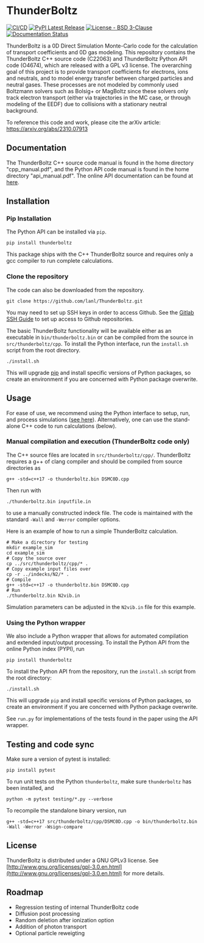 
# ThunderBoltz

[![CI/CD](https://github.com/lanl/ThunderBoltz/actions/workflows/ci-cd.yml/badge.svg)](https://github.com/lanl/ThunderBoltz/actions/workflows/ci-cd.yml)
[![PyPI Latest Release](https://img.shields.io/pypi/v/thunderboltz.svg)](https://pypi.org/project/thunderboltz/)
[![License - BSD 3-Clause](https://img.shields.io/pypi/l/thunderboltz.svg)](https://github.com/lanl/ThunderBoltz/blob/main/LICENSE)
[![Documentation Status](https://readthedocs.org/projects/thunderboltz/badge/?version=latest)](https://thunderboltz.readthedocs.io/en/latest/?badge=latest)


ThunderBoltz is a 0D Direct Simulation Monte-Carlo code for the calculation of transport
coefficients and 0D gas modeling. This repository contains the ThunderBoltz C++ source code (C22063)
and ThunderBoltz Python API code (O4674), which are released with a GPL v3 license. 
The overarching goal of this project is to provide
transport coefficients for electrons, ions and neutrals, and to model energy transfer
between charged particles and neutral gases. These processes are not modeled by
commonly used Boltzmann solvers such as Bolsig+ or MagBoltz since these solvers only
track electron transport (either via trajectories in the MC case, or through modeling
of the EEDF) due to collisions with a stationary neutral background.

To reference this code and work, please cite the arXiv article:
https://arxiv.org/abs/2310.07913

## Documentation 
The ThunderBoltz C++ source code manual is found in the home directory
"cpp_manual.pdf", and the Python API code manual is found in the home directory
"api_manual.pdf". The online API documentation can be found at
[here](https://thunderboltz.readthedocs.io).

## Installation

### Pip Installation
The Python API can be installed via `pip`.
```
pip install thunderboltz
```
This package ships with the C++ ThunderBoltz source and requires only a gcc compiler
to run complete calculations.

### Clone the repository

The code can also be downloaded from the repository.
```
git clone https://github.com/lanl/ThunderBoltz.git
```
You may need to set up SSH keys in order to access Github. See the
[Gitlab SSH Guide](https://docs.github.com/en/authentication/connecting-to-github-with-ssh)
to set up access to Github repositories.

The basic ThunderBoltz functionality will be available either
as an executable in `bin/thunderboltz.bin` or can be compiled from the
source in `src/thunderboltz/cpp`. To install the Python interface, run the
`install.sh` script from the root directory.
```
./install.sh
```

This will upgrade [pip](https://pypi.org/project/pip)
and install specific versions of Python packages,
so create an environment if you are concerned with Python package overwrite.

## Usage

For ease of use, we recommend using the Python interface to setup, run,
and process simulations ([see here](#using-the-python-wrapper)).
Alternatively, one can use the stand-alone C++
code to run calculations (below).

### Manual compilation and execution (ThunderBoltz code only)

The C++ source files are located in `src/thunderboltz/cpp/`.
ThunderBoltz requires a g++ of clang compiler and should be compiled
from source directories as
```
g++ -std=c++17 -o thunderboltz.bin DSMC0D.cpp
```
Then run with
```
./thunderboltz.bin inputfile.in
```
to use a manually constructed indeck file. The code is maintained with the
standard `-Wall` and `-Werror` compiler options.

Here is an example of how to run a simple ThunderBoltz calculation.
```
# Make a directory for testing
mkdir example_sim
cd example_sim
# Copy the source over
cp ../src/thunderboltz/cpp/* .
# Copy example input files over
cp -r ../indecks/N2/* .
# Compile
g++ -std=c++17 -o thunderboltz.bin DSMC0D.cpp
# Run
./thunderboltz.bin N2vib.in
```
Simulation parameters can be adjusted in the `N2vib.in` file for this example.

### Using the Python wrapper

We also include a Python wrapper that allows for automated compilation
and extended input/output processing. To install the Python API from
the online Python index (PYPI), run
```
pip install thunderboltz
```
To install the Python API from the
repository, run the `install.sh` script from the root directory:
```
./install.sh
```
This will upgrade `pip` and install specific versions of Python packages,
so create an environment if you are concerned with Python package overwrite.

See `run.py` for implementations of the tests found in the paper
using the API wrapper.

## Testing and code sync

Make sure a version of pytest is installed:
```
pip install pytest
```
To run unit tests on the Python `thunderboltz`,
make sure `thunderboltz` has been installed, and 
```
python -m pytest testing/*.py --verbose
```

To recompile the standalone binary version, run
```
g++ -std=c++17 src/thunderboltz/cpp/DSMC0D.cpp -o bin/thunderboltz.bin -Wall -Werror -Wsign-compare
```

## License

ThunderBoltz is distributed under a GNU GPLv3 license. See
[http://www.gnu.org/licenses/gpl-3.0.en.html](http://www.gnu.org/licenses/gpl-3.0.en.html)
for more details.

## Roadmap
- Regression testing of internal ThunderBoltz code
- Diffusion post processing
- Random deletion after ionization option
- Addition of photon transport
- Optional particle reweigting


